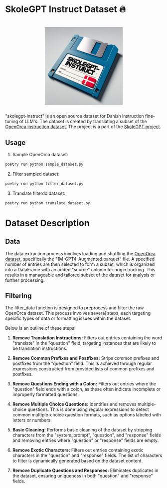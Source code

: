 # SkoleGPT Instruct Dataset 🔥
<h1 align="center">
<img src="logo.png" width="250">
</h1>

"skolegpt-instruct" is an open source dataset for Danish instruction fine-tuning of LLM's. The dataset is created by translating a subset of the [OpenOrca instruction dataset](https://huggingface.co/datasets/Open-Orca/OpenOrca). The project is a part of the [SkoleGPT project](https://skolegpt.dk/).

## Usage
1. Sample OpenOrca dataset:
```bash
poetry run python sample_dataset.py 
```

2. Filter sampled dataset:
```bash
poetry run python filter_dataset.py
```

3. Translate filterdd dataset:
```bash
poetry run python translate_dataset.py
```
# Dataset Description
## Data
The data extraction process involves loading and shuffling the [OpenOrca dataset](https://huggingface.co/datasets/Open-Orca/OpenOrca), specifically the "1M-GPT4-Augmented.parquet" file. A specified number of entries are then selected to form a subset, which is organized into a DataFrame with an added "source" column for origin tracking. This results in a manageable and tailored subset of the dataset for analysis or further processing.

## Filtering
The filter_data function is designed to preprocess and filter the raw OpenOrca dataset. This process involves several steps, each targeting specific types of data or formatting issues within the dataset. 

Below is an outline of these steps:

1. **Remove Translation Instructions:** Filters out entries containing the word "translate" in the "question" field, targeting instances that are likely to be translation instructions.

2. **Remove Common Prefixes and Postfixes:** Strips common prefixes and postfixes from the "question" field. This is achieved through regular expressions constructed from provided lists of common prefixes and postfixes.

3. **Remove Questions Ending with a Colon:** Filters out entries where the "question" field ends with a colon, as these often indicate incomplete or improperly formatted questions.

4. **Remove Multiple Choice Questions:** Identifies and removes multiple-choice questions. This is done using regular expressions to detect common multiple-choice question formats, such as options labeled with letters or numbers.

5. **Basic Cleaning:** Performs basic cleaning of the dataset by stripping characters from the "system_prompt", "question", and "response" fields and removing entries where "question" or "response" fields are empty.

6. **Remove Exotic Characters:** Filters out entries containing exotic characters in the "question" and "response" fields. The list of characters to filter is dynamically generated based on the dataset content.

7. **Remove Duplicate Questions and Responses:** Eliminates duplicates in the dataset, ensuring uniqueness in both "question" and "response" fields.